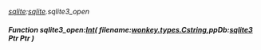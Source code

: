 _[sqlite](../../modules/sqlite/sqlite-module.md):[sqlite](../../modules/sqlite/sqlite-module.md).sqlite3\_open_
##### Function sqlite3\_open:[Int](../../modules/wonkey/wonkey-types-int.md)( filename:[wonkey.types.Cstring](../../modules/wonkey/wonkey-types-cstring.md),ppDb:[sqlite3](../../modules/sqlite/sqlite-sqlite3.md) Ptr Ptr )
